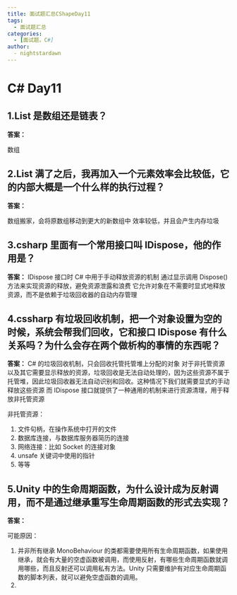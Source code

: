 ```yaml
---
title: 面试题汇总CShapeDay11
tags:
  - 面试题汇总
categories:
  - [面试题，C#]
author:
  - nightstardawn
---
```


# C# Day11

## 1.List 是数组还是链表？

**答案：**

数组

## 2.List 满了之后，我再加入一个元素效率会比较低，它的内部大概是一个什么样的执行过程？

**答案：**

数组搬家，会将原数组移动到更大的新数组中
效率较低，并且会产生内存垃圾

## 3.csharp 里面有一个常用接口叫 IDispose，他的作用是？

**答案：**
IDispose 接口时 C# 中用于手动释放资源的机制
通过显示调用 Dispose()方法来实现资源的释放，避免资源泄露和浪费
它允许对象在不需要时显式地释放资源，而不是依赖于垃圾回收器的自动内存管理

## 4.cssharp 有垃圾回收机制，把一个对象设置为空的时候，系统会帮我们回收，它和接口 IDispose 有什么关系吗？为什么会存在两个做析构的事情的东西呢？

**答案：**
C# 的垃圾回收机制，只会回收托管托管堆上分配的对象
对于非托管资源以及其它需要显示释放的资源，垃圾回收是无法自动处理的，因为这些资源不属于托管堆，因此垃圾回收器无法自动识别和回收。这种情况下我们就需要显式的手动释放这些资源
而 IDispose 接口就提供了一种通用的机制来进行资源清理，用于释放非托管资源

非托管资源：

1. 文件句柄，在操作系统中打开的文件
2. 数据库连接，与数据库服务器简历的连接
3. 网络连接：比如 Socket 的连接对象
4. unsafe 关键词中使用的指针
5. 等等

## 5.Unity 中的生命周期函数，为什么设计成为反射调用，而不是通过继承重写生命周期函数的形式去实现？

**答案：**

可能原因：

1. 并非所有继承 MonoBehaviour 的类都需要使用所有生命周期函数，如果使用继承，就会有大量的空虚函数被调用，而使用反射，有哪些生命周期函数就调用哪些，而且反射还可以调用私有方法。Unity 只需要维护有对应生命周期函数的脚本列表，就可以避免空虚函数的调用。
2.
